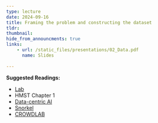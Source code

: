 ```yaml
---
type: lecture
date: 2024-09-16
title: Framing the problem and constructing the dataset
tldr: 
thumbnail: 
hide_from_announcments: true
links: 
    - url: /static_files/presentations/02_Data.pdf
      name: Slides
      
---
```

**Suggested Readings:**
- [Lab](https://github.com/phonchi/nsysu-math608/blob/master/static_files/presentations/02_Dataset.ipynb)
- HMST Chapter 1
- [Data-centric AI](https://github.com/HazyResearch/data-centric-ai)
- [Snorkel](https://arxiv.org/abs/1711.10160)
- [CROWDLAB](https://arxiv.org/abs/2210.06812)
